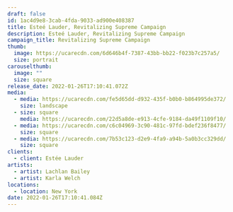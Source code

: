 ```yaml
---
draft: false
id: 1ac4d9e8-3cab-4fda-9033-ad900e408387
title: Esteé Lauder, Revitalizing Supreme Campaign
description: Esteé Lauder, Revitalizing Supreme Campaign
campaign_title: Revitalizing Supreme Campaign
thumb:
  image: https://ucarecdn.com/6d646b4f-7387-43bb-bb22-f023b7c257a5/
  size: portrait
carouselthumb:
  image: ""
  size: square
release_date: 2022-01-26T17:10:41.072Z
media:
  - media: https://ucarecdn.com/fe5d65dd-d932-435f-b0b0-b864995de372/
    size: landscape
  - size: square
    media: https://ucarecdn.com/22d5a8de-e913-4cfe-9184-da49f1109f10/
  - media: https://ucarecdn.com/c6c04969-3c90-481c-97fd-bdef236f8477/
    size: square
  - media: https://ucarecdn.com/7b53c123-d2e9-4fa9-a94b-5a0b3cc329dd/
    size: square
clients:
  - client: Estée Lauder
artists:
  - artist: Lachlan Bailey
  - artist: Karla Welch
locations:
  - location: New York
date: 2022-01-26T17:10:41.084Z
---
```

